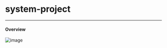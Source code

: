 # system-project
---

#### Overview
![image](https://github.com/glyserin/system-project/assets/79519213/c8225e0c-60ec-4dd2-9338-49112a8db207)
